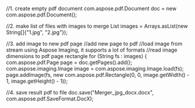 //1. create empty pdf document
com.aspose.pdf.Document doc = new com.aspose.pdf.Document();

//2. make list of files with images to merge
List<String> images = Arrays.asList(new String[]{"1.jpg", "2.jpg"});

//3. add image to new pdf page
//add new page to pdf
//load image from stream using Aspose Imaging, it supports a lot of formats
//read image dimensions to pdf page rectangle
for (String fs : images) {
    com.aspose.pdf.Page page = doc.getPages().add();
    com.aspose.imaging.Image image = com.aspose.imaging.Image.load(fs);
    page.addImage(fs, new com.aspose.pdf.Rectangle(0, 0, image.getWidth() - 1, image.getHeight() - 1));

//4. save result pdf to file
doc.save("Merger_jpg_docx.docx", com.aspose.pdf.SaveFormat.DocX);
